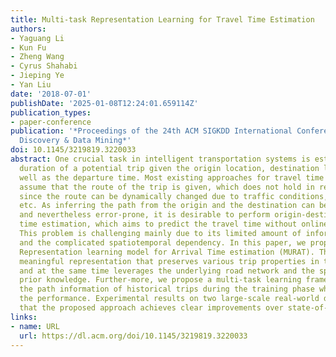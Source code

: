 ```yaml
---
title: Multi-task Representation Learning for Travel Time Estimation
authors:
- Yaguang Li
- Kun Fu
- Zheng Wang
- Cyrus Shahabi
- Jieping Ye
- Yan Liu
date: '2018-07-01'
publishDate: '2025-01-08T12:24:01.659114Z'
publication_types:
- paper-conference
publication: '*Proceedings of the 24th ACM SIGKDD International Conference on Knowledge
  Discovery & Data Mining*'
doi: 10.1145/3219819.3220033
abstract: One crucial task in intelligent transportation systems is estimating the
  duration of a potential trip given the origin location, destination location as
  well as the departure time. Most existing approaches for travel time estimation
  assume that the route of the trip is given, which does not hold in real-world applications
  since the route can be dynamically changed due to traffic conditions, user preferences,
  etc. As inferring the path from the origin and the destination can be time-consuming
  and nevertheless error-prone, it is desirable to perform origin-destination travel
  time estimation, which aims to predict the travel time without online route information.
  This problem is challenging mainly due to its limited amount of information available
  and the complicated spatiotemporal dependency. In this paper, we propose a MUlti-task
  Representation learning model for Arrival Time estimation (MURAT). This model produces
  meaningful representation that preserves various trip properties in the real-world
  and at the same time leverages the underlying road network and the spatiotemporal
  prior knowledge. Further-more, we propose a multi-task learning framework to utilize
  the path information of historical trips during the training phase which boosts
  the performance. Experimental results on two large-scale real-world datasets show
  that the proposed approach achieves clear improvements over state-of-the-art methods
links:
- name: URL
  url: https://dl.acm.org/doi/10.1145/3219819.3220033
---
```

